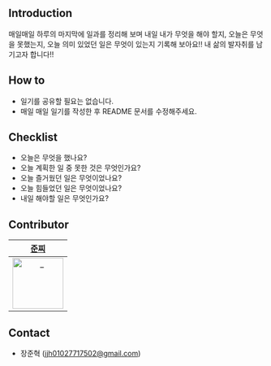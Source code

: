 ## Introduction
매일매일 하루의 마지막에 일과를 정리해 보며 내일 내가 무엇을 해야 할지, 오늘은 무엇을 못했는지, 오늘 의미 있었던 일은 무엇이 있는지 기록해 보아요!! 내 삶의 발자취를 남기고자 합니다!!

## How to
- 일기를 공유할 필요는 없습니다.
- 매일 매일 일기를 작성한 후 README 문서를 수정해주세요.


## Checklist
- 오늘은 무엇을 했나요?
- 오늘 계획한 일 중 못한 것은 무엇인가요?
- 오늘 즐거웠던 일은 무엇이었나요?
- 오늘 힘들었던 일은 무엇이었나요?
- 내일 해야할 일은 무엇인가요?

## Contributor
| [준찌](https://github.com/juunzzi) |
|:---:|
|<img src="https://avatars.githubusercontent.com/u/78349600?v=4" width=100px alt="_"/>|
## Contact
- 장준혁 (jjh01027717502@gmail.com)
